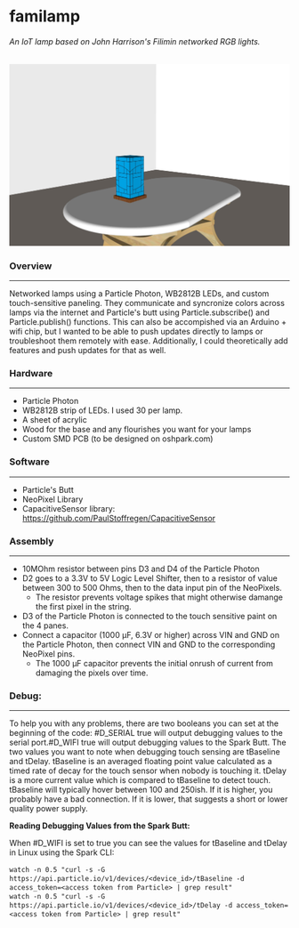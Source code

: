 # familamp
###### An IoT lamp based on John Harrison's Filimin networked RGB lights.

![Alt text](/images/SketchUp/familamp_3d.jpg?raw=true "Shameless better-than-actual example")

### Overview
---------------------
Networked lamps using a Particle Photon, WB2812B LEDs, and custom touch-sensitive paneling.  They communicate and syncronize colors across lamps via the internet and Particle's butt using Particle.subscribe() and Particle.publish() functions.   This can also be accompished via an Arduino + wifi chip, but I wanted to be able to push updates directly to lamps or troubleshoot them remotely with ease.  Additionally, I could theoretically add features and push updates for that as well.

### Hardware
---------------------
-   Particle Photon
-   WB2812B strip of LEDs.  I used 30 per lamp.
-   A sheet of acrylic
-   Wood for the base and any flourishes you want for your lamps
-   Custom SMD PCB (to be designed on oshpark.com)

### Software
---------------------
-   Particle's Butt
-   NeoPixel Library
-   CapacitiveSensor library: https://github.com/PaulStoffregen/CapacitiveSensor

### Assembly
---------------------
-   10MOhm resistor between pins D3 and D4 of the Particle Photon
-   D2 goes to a 3.3V to 5V Logic Level Shifter, then to a resistor of value between 300 to 500 Ohms, then to the data input pin of the NeoPixels.
    -   The resistor prevents voltage spikes that might otherwise damange the first pixel in the string.
-   D3 of the Particle Photon is connected to the touch sensitive paint on the 4 panes.
-   Connect a capacitor (1000 µF, 6.3V or higher) across VIN and GND on the Particle Photon, then connect VIN and GND to the corresponding NeoPixel pins.
    -   The 1000 µF capacitor prevents the initial onrush of current from damaging the pixels over time.

### Debug:
---------------------
To help you with any problems, there are two booleans you can set at the beginning of the code: #D_SERIAL true will output debugging values to the serial port.#D_WIFI true will output debugging values to the Spark Butt.
The two values you want to note when debugging touch sensing are tBaseline and tDelay. tBaseline is an averaged floating point value calculated as a timed rate of decay for the touch sensor when nobody is touching it. tDelay is a more current value which is compared to tBaseline to detect touch. tBaseline will typically hover between 100 and 250ish. If it is higher, you probably have a bad connection. If it is lower, that suggests a short or lower quality power supply.

**Reading Debugging Values from the Spark Butt:**

When #D_WIFI is set to true you can see the values for tBaseline and tDelay in Linux using the Spark CLI:
```
watch -n 0.5 "curl -s -G https://api.particle.io/v1/devices/<device_id>/tBaseline -d access_token=<access token from Particle> | grep result"
watch -n 0.5 "curl -s -G https://api.particle.io/v1/devices/<device_id>/tDelay -d access_token=<access token from Particle> | grep result"
```
